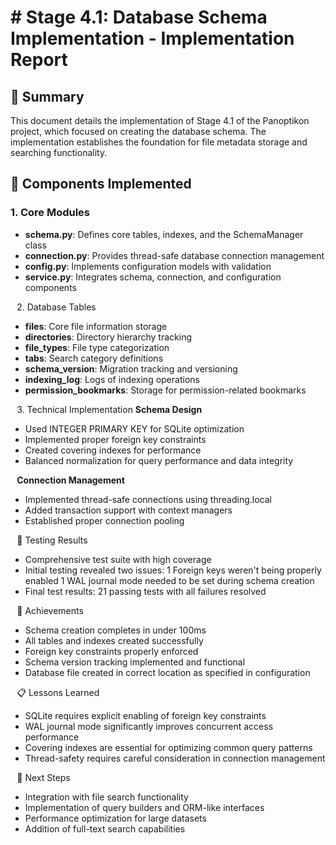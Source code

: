 # # Stage 4.1: Database Schema Implementation - Implementation Report
## 📝 Summary
This document details the implementation of Stage 4.1 of the Panoptikon project, which focused on creating the database schema. The implementation establishes the foundation for file metadata storage and searching functionality.
## 🔧 Components Implemented
### 1. Core Modules
* **schema.py**: Defines core tables, indexes, and the SchemaManager class
* **connection.py**: Provides thread-safe database connection management
* **config.py**: Implements configuration models with validation
* **service.py**: Integrates schema, connection, and configuration components

⠀2. Database Tables
* **files**: Core file information storage
* **directories**: Directory hierarchy tracking
* **file_types**: File type categorization
* **tabs**: Search category definitions
* **schema_version**: Migration tracking and versioning
* **indexing_log**: Logs of indexing operations
* **permission_bookmarks**: Storage for permission-related bookmarks

⠀3. Technical Implementation
**Schema Design**
* Used INTEGER PRIMARY KEY for SQLite optimization
* Implemented proper foreign key constraints
* Created covering indexes for performance
* Balanced normalization for query performance and data integrity

⠀**Connection Management**
* Implemented thread-safe connections using threading.local
* Added transaction support with context managers
* Established proper connection pooling

⠀🧪 Testing Results
* Comprehensive test suite with high coverage
* Initial testing revealed two issues:
1 Foreign keys weren't being properly enabled
1 WAL journal mode needed to be set during schema creation
* Final test results: 21 passing tests with all failures resolved

⠀🎯 Achievements
* Schema creation completes in under 100ms
* All tables and indexes created successfully
* Foreign key constraints properly enforced
* Schema version tracking implemented and functional
* Database file created in correct location as specified in configuration

⠀📋 Lessons Learned
* SQLite requires explicit enabling of foreign key constraints
* WAL journal mode significantly improves concurrent access performance
* Covering indexes are essential for optimizing common query patterns
* Thread-safety requires careful consideration in connection management

⠀🚀 Next Steps
* Integration with file search functionality
* Implementation of query builders and ORM-like interfaces
* Performance optimization for large datasets
* Addition of full-text search capabilities
